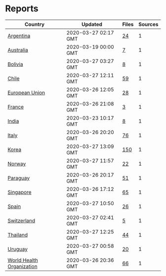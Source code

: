 # Reports

| Country | Updated | Files | Sources |
| --- | --- | --- | --- |
| [Argentina](ar/README.md) | 2020-03-27 02:17 GMT | [24](ar/README.md) | 1 |
| [Australia](au/README.md) | 2020-03-19 00:00 GMT | [7](au/README.md) | 1 |
| [Bolivia](bo/README.md) | 2020-03-27 03:27 GMT | [8](bo/README.md) | 1 |
| [Chile](cl/README.md) | 2020-03-27 12:11 GMT | [59](cl/README.md) | 1 |
| [European Union](eu/README.md) | 2020-03-26 12:05 GMT | [28](eu/README.md) | 1 |
| [France](fr/README.md) | 2020-03-26 21:08 GMT | [3](fr/README.md) | 1 |
| [India](in/README.md) | 2020-03-23 10:17 GMT | [8](in/README.md) | 1 |
| [Italy](it/README.md) | 2020-03-26 20:20 GMT | [76](it/README.md) | 1 |
| [Korea](kr/README.md) | 2020-03-27 13:09 GMT | [150](kr/README.md) | 1 |
| [Norway](no/README.md) | 2020-03-27 11:57 GMT | [22](no/README.md) | 1 |
| [Paraguay](py/README.md) | 2020-03-26 20:17 GMT | [51](py/README.md) | 1 |
| [Singapore](sg/README.md) | 2020-03-26 17:12 GMT | [65](sg/README.md) | 1 |
| [Spain](es/README.md) | 2020-03-27 10:50 GMT | [26](es/README.md) | 1 |
| [Switzerland](ch/README.md) | 2020-03-27 02:41 GMT | [5](ch/README.md) | 1 |
| [Thailand](th/README.md) | 2020-03-27 12:25 GMT | [44](th/README.md) | 1 |
| [Uruguay](uy/README.md) | 2020-03-27 00:58 GMT | [20](uy/README.md) | 1 |
| [World Health Organization](who/README.md) | 2020-03-26 20:36 GMT | [66](who/README.md) | 1 |

